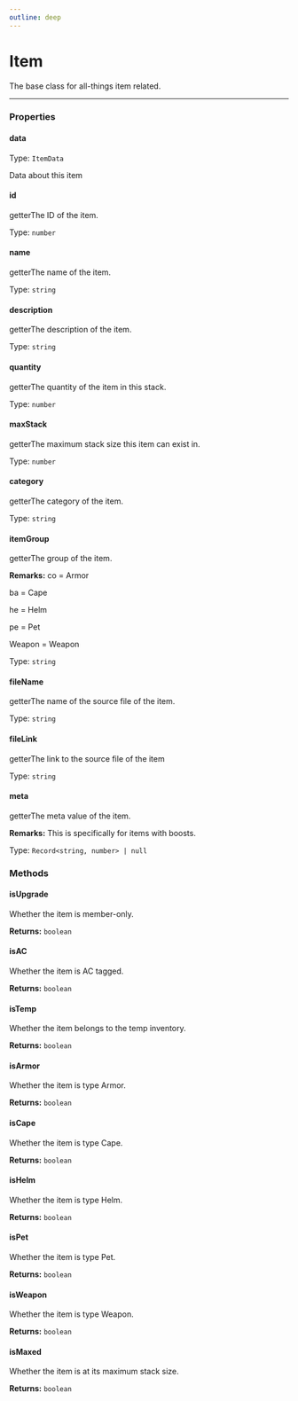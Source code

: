 ```yaml
---
outline: deep
---
```


# Item 

The base class for all-things item related.

---

### Properties

#### data

Type: `ItemData`

Data about this item

#### id

​<Badge type="info">getter</Badge>The ID of the item.

Type: `number`

#### name

​<Badge type="info">getter</Badge>The name of the item.

Type: `string`

#### description

​<Badge type="info">getter</Badge>The description of the item.

Type: `string`

#### quantity

​<Badge type="info">getter</Badge>The quantity of the item in this stack.

Type: `number`

#### maxStack

​<Badge type="info">getter</Badge>The maximum stack size this item can exist in.

Type: `number`

#### category

​<Badge type="info">getter</Badge>The category of the item.

Type: `string`

#### itemGroup

​<Badge type="info">getter</Badge>The group of the item.

**Remarks:** co = Armor

ba = Cape

he = Helm

pe = Pet

Weapon = Weapon

Type: `string`

#### fileName

​<Badge type="info">getter</Badge>The name of the source file of the item.

Type: `string`

#### fileLink

​<Badge type="info">getter</Badge>The link to the source file of the item

Type: `string`

#### meta

​<Badge type="info">getter</Badge>The meta value of the item.

**Remarks:** This is specifically for items with boosts.

Type: `Record<string, number> | null`

### Methods

#### isUpgrade

Whether the item is member-only.

**Returns:** `boolean`

#### isAC

Whether the item is AC tagged.

**Returns:** `boolean`

#### isTemp

Whether the item belongs to the temp inventory.

**Returns:** `boolean`

#### isArmor

Whether the item is type Armor.

**Returns:** `boolean`

#### isCape

Whether the item is type Cape.

**Returns:** `boolean`

#### isHelm

Whether the item is type Helm.

**Returns:** `boolean`

#### isPet

Whether the item is type Pet.

**Returns:** `boolean`

#### isWeapon

Whether the item is type Weapon.

**Returns:** `boolean`

#### isMaxed

Whether the item is at its maximum stack size.

**Returns:** `boolean`

